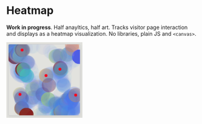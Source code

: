 # Heatmap

**Work in progress**. Half anayltics, half art. Tracks visitor page interaction and displays as a heatmap visualization. No libraries, plain JS and `<canvas>`.

<img src="/static/images/heatmap-snapshot-dense.png" width="200px"/>